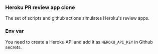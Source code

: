 ### Heroku PR review app clone
The set of scripts and github actions simulates Heroku's review apps.

### Env var
You need to create a Heroku API and add it as `HEROKU_API_KEY` in Github secrets.